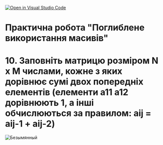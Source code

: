[![Open in Visual Studio Code](https://classroom.github.com/assets/open-in-vscode-c66648af7eb3fe8bc4f294546bfd86ef473780cde1dea487d3c4ff354943c9ae.svg)](https://classroom.github.com/online_ide?assignment_repo_id=7803687&assignment_repo_type=AssignmentRepo)
# Практична робота "Поглиблене використання масивів"

# 10. Заповніть матрицю розміром N x M числами, кожне з яких дорівнює сумі двох попередніх елементів (елементи a11 a12 дорівнюють 1, а інші обчислюються за правилом: aij = aij-1 + aij-2)
![Безымянный](https://user-images.githubusercontent.com/67110285/167166249-92a6ab5c-a9e8-49c2-886c-e6b679cf6536.png)
